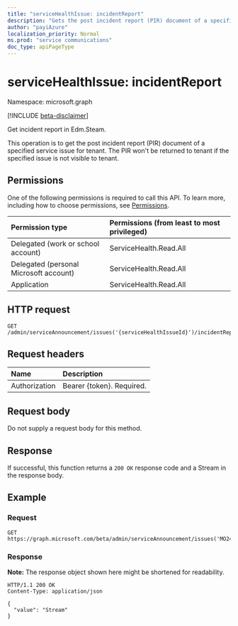 ```yaml
---
title: "serviceHealthIssue: incidentReport"
description: "Gets the post incident report (PIR) document of a specified service issue for tenant. This operation returns Edm.Stream. The PIR won't be returned to tenant if the specified issue is not visible to tenant."
author: "payiAzure"
localization_priority: Normal
ms.prod: "service communications"
doc_type: apiPageType
---
```


# serviceHealthIssue: incidentReport
Namespace: microsoft.graph

[!INCLUDE [beta-disclaimer](../../includes/beta-disclaimer.md)]

Get incident report in Edm.Steam.

This operation is to get the post incident report (PIR) document of a specified service issue for tenant. The PIR won't be returned to tenant if the specified issue is not visible to tenant.

## Permissions
One of the following permissions is required to call this API. To learn more, including how to choose permissions, see [Permissions](/graph/permissions-reference).

|Permission type|Permissions (from least to most privileged)|
|:---|:---|
|Delegated (work or school account)|ServiceHealth.Read.All|
|Delegated (personal Microsoft account)|ServiceHealth.Read.All|
|Application|ServiceHealth.Read.All|

## HTTP request

<!-- {
  "blockType": "ignored"
}
-->
``` http
GET /admin/serviceAnnouncement/issues('{serviceHealthIssueId}')/incidentReport
```

## Request headers
|Name|Description|
|:---|:---|
|Authorization|Bearer {token}. Required.|

## Request body
Do not supply a request body for this method.

## Response

If successful, this function returns a `200 OK` response code and a Stream in the response body.

## Example

### Request
<!-- {
  "blockType": "request",
  "name": "servicehealthissue_incidentreport"
}
-->
``` http
GET https://graph.microsoft.com/beta/admin/serviceAnnouncement/issues('MO248163')/incidentReport
```


### Response
**Note:** The response object shown here might be shortened for readability.
<!-- {
  "blockType": "response",
  "truncated": true,
  "@odata.type": "Edm.Stream"
}
-->
``` http
HTTP/1.1 200 OK
Content-Type: application/json

{
  "value": "Stream"
}
```

